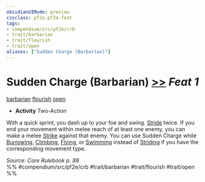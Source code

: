 ```yaml
---
obsidianUIMode: preview
cssclass: pf2e,pf2e-feat
tags:
- compendium/src/pf2e/crb
- trait/barbarian
- trait/flourish
- trait/open
aliases: ["Sudden Charge (Barbarian)"]
---
```

# Sudden Charge (Barbarian)  [>>](../../Rules/core-rulebook/chapter-9-playing-the-game.md#Actions "Two-Action") *Feat 1*  
[barbarian](../../Rules/traits/barbarian.md)  [flourish](../../Rules/traits/flourish.md)  [open](../../Rules/traits/open.md)  

- **Activity** Two-Action

With a quick sprint, you dash up to your foe and swing. [Stride](../../Rules/actions/stride.md) twice. If you end your movement within melee reach of at least one enemy, you can make a melee [Strike](../../Rules/actions/strike.md) against that enemy. You can use Sudden Charge while [Burrowing](../../Rules/actions/burrow.md), [Climbing](../../Rules/actions/climb.md), [Flying](../../Rules/actions/fly.md), or [Swimming](../../Rules/actions/swim.md) instead of [Striding](../../Rules/actions/stride.md) if you have the corresponding movement type.

*Source: Core Rulebook p. 88*  
%% #compendium/src/pf2e/crb #trait/barbarian #trait/flourish #trait/open %%